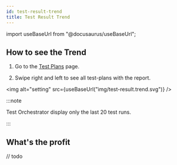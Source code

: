 ```yaml
---
id: test-result-trend
title: Test Result Trend
---
```


import useBaseUrl from "@docusaurus/useBaseUrl";

## How to see the Trend

1. Go to the [Test Plans](/test-plans) page.

2. Swipe right and left to see all test-plans with the report.

<img alt="setting" src={useBaseUrl("img/test-result.trend.svg")} />

:::note

Test Orchestrator display only the last 20 test runs.

:::

## What's the profit

// todo
